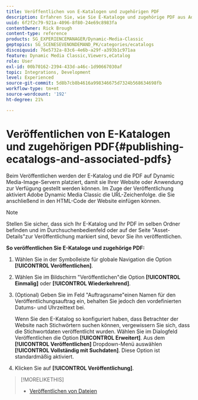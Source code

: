 ```yaml
---
title: Veröffentlichen von E-Katalogen und zugehörigen PDF
description: Erfahren Sie, wie Sie E-Kataloge und zugehörige PDF aus Adobe Dynamic Media Classic veröffentlichen.
uuid: 6f2f2c79-921a-4096-8f80-24e69c8983fa
contentOwner: Rick Brough
content-type: reference
products: SG_EXPERIENCEMANAGER/Dynamic-Media-Classic
geptopics: SG_SCENESEVENONDEMAND_PK/categories/ecatalogs
discoiquuid: 76e5732a-83c6-4e6b-a29f-a393b1c971aa
feature: Dynamic Media Classic,Viewers,eCatalog
role: User
exl-id: 00b70162-2394-433d-a46c-1d90667030af
topic: Integrations, Development
level: Experienced
source-git-commit: 5d8b7cb8b4616a998346675d7324b568634698fb
workflow-type: tm+mt
source-wordcount: '192'
ht-degree: 21%

---
```


# Veröffentlichen von E-Katalogen und zugehörigen PDF{#publishing-ecatalogs-and-associated-pdfs}

Beim Veröffentlichen werden der E-Katalog und die PDF auf Dynamic Media-Image-Servern platziert, damit sie Ihrer Website oder Anwendung zur Verfügung gestellt werden können. Im Zuge der Veröffentlichung aktiviert Adobe Dynamic Media Classic die URL-Zeichenfolge. die Sie anschließend in den HTML-Code der Website einfügen können.

>[!NOTE]
>
>Stellen Sie sicher, dass sich Ihr E-Katalog und Ihr PDF im selben Ordner befinden und im Durchsuchenbedienfeld oder auf der Seite &quot;Asset-Details&quot;zur Veröffentlichung markiert sind, bevor Sie ihn veröffentlichen.

**So veröffentlichen Sie E-Kataloge und zugehörige PDF:**

1. Wählen Sie in der Symbolleiste für globale Navigation die Option **[!UICONTROL Veröffentlichen]**.
1. Wählen Sie im Bildschirm &quot;Veröffentlichen&quot;die Option **[!UICONTROL Einmalig]** oder **[!UICONTROL Wiederkehrend]**.
1. (Optional) Geben Sie im Feld &quot;Auftragsname&quot;einen Namen für den Veröffentlichungsauftrag ein, behalten Sie jedoch den vordefinierten Datums- und Uhrzeittext bei.

   Wenn Sie den E-Katalog so konfiguriert haben, dass Betrachter der Website nach Stichwörtern suchen können, vergewissern Sie sich, dass die Stichwortdaten veröffentlicht wurden. Wählen Sie im Dialogfeld Veröffentlichen die Option **[!UICONTROL Erweitert]**. Aus dem **[!UICONTROL Veröffentlichen]** Dropdown-Menü auswählen **[!UICONTROL Vollständig mit Suchdaten]**. Diese Option ist standardmäßig aktiviert.

1. Klicken Sie auf **[!UICONTROL Veröffentlichung]**.

>[!MORELIKETHIS]
>
>* [Veröffentlichen von Dateien](publishing-files.md)
